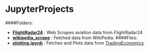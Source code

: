 # JupyterProjects
####Folders:
+ **[FlightRadar24](https://github.com/Prof-Awing/JupyterProjects/tree/main/FlightRadar24)** : Web Scrapes aviation data from FlightRadar24
+ **[wikipedia_scrape](https://github.com/Prof-Awing/JupyterProjects/tree/main/wikipedia_scrape)** : Fetched data from WikiPedia.
####Files:
+ **[plotting.ipynb](plotting.ipynb)** : Fetches and Plots data from [TradingEconomics](https://www.tradingeconomics.com)
